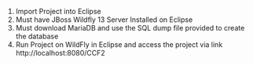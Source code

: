 1. Import Project into Eclipse
2. Must have JBoss Wildfly 13 Server Installed on Eclipse
3. Must download MariaDB and use the SQL dump file provided to create the database
4. Run Project on WildFly in Eclipse and access the project via link http://localhost:8080/CCF2